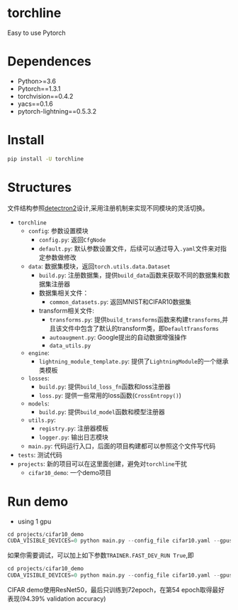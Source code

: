 # torchline
Easy to use Pytorch

# Dependences

- Python>=3.6
- Pytorch==1.3.1
- torchvision==0.4.2
- yacs==0.1.6
- pytorch-lightning==0.5.3.2


# Install

```bash
pip install -U torchline
```

# Structures

文件结构参照[detectron2](https://www.google.com/url?sa=t&rct=j&q=&esrc=s&source=web&cd=1&cad=rja&uact=8&ved=2ahUKEwiux_PXpLDmAhVOPnAKHVTjDVEQFjAAegQIBxAC&url=https%3A%2F%2Fgithub.com%2Ffacebookresearch%2Fdetectron2&usg=AOvVaw25FixXG7GH7dRKY6sOc2Oc)设计,采用注册机制来实现不同模块的灵活切换。

- `torchline`
    - `config`: 参数设置模块
        - `config.py`: 返回`CfgNode`
        - `default.py`: 默认参数设置文件，后续可以通过导入`.yaml`文件来对指定参数做修改
    - `data`: 数据集模块，返回`torch.utils.data.Dataset`
        - `build.py`: 注册数据集，提供`build_data`函数来获取不同的数据集和数据集注册器
        - 数据集相关文件：
          - `common_datasets.py`: 返回MNIST和CIFAR10数据集
        - transform相关文件:
          - `transforms.py`: 提供`build_transforms`函数来构建`transforms`,并且该文件中包含了默认的transform类，即`DefaultTransforms`
          - `autoaugment.py`: Google提出的自动数据增强操作
          - `data_utils.py`
    - `engine`: 
        - `lightning_module_template.py`: 提供了`LightningModule`的一个继承类模板
    - `losses`:
        - `build.py`: 提供`build_loss_fn`函数和loss注册器
        - `loss.py`: 提供一些常用的loss函数(`CrossEntropy()`)
    - `models`:
        - `build.py`: 提供`build_model`函数和模型注册器
    - `utils.py`:
      - `registry.py`: 注册器模板
      - `logger.py`: 输出日志模块
    - `main.py`: 代码运行入口，后面的项目构建都可以参照这个文件写代码
- `tests`: 测试代码
- `projects`: 新的项目可以在这里面创建，避免对`torchline`干扰
    - `cifar10_demo`: 一个demo项目


# Run demo

- using 1 gpu
```python
cd projects/cifar10_demo
CUDA_VISIBLE_DEVICES=0 python main.py --config_file cifar10.yaml --gpus 1" 
```

如果你需要调试，可以加上如下参数`TRAINER.FAST_DEV_RUN True`,即
```python
cd projects/cifar10_demo
CUDA_VISIBLE_DEVICES=0 python main.py --config_file cifar10.yaml --gpus 1 TRAINER.FAST_DEV_RUN True
```
CIFAR demo使用ResNet50，最后只训练到72epoch，在第54 epoch取得最好表现(94.39% validation accuracy)